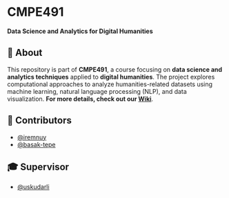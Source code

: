 # CMPE491  
**Data Science and Analytics for Digital Humanities**  

## 📌 About  
This repository is part of **CMPE491**, a course focusing on **data science and analytics techniques** applied to **digital humanities**. The project explores computational approaches to analyze humanities-related datasets using machine learning, natural language processing (NLP), and data visualization.
**For more details, check out our [Wiki](https://github.com/iremnuy/CMPE491/wiki)**.

## 👥 Contributors  
- [@iremnuy](https://github.com/iremnuy)  
- [@basak-tepe](https://github.com/basak-tepe)  

## 🎓 Supervisor  
- [@uskudarli](https://github.com/uskudarli)  
